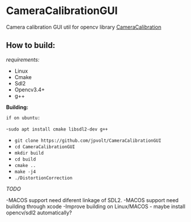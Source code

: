 
# CameraCalibrationGUI

Camera calibration GUI util for opencv library [CameraCalibration](https://github.com/jpvolt/CameraCalibration) 

## **How to build:**
 *requirements:*
 - Linux 
 - Cmake
 - Sdl2
 - Opencv3.4+
 - g++
 
 
 **Building:**

 	if on ubuntu:
 -`sudo apt install cmake libsdl2-dev g++`
 - `git clone https://github.com/jpvolt/CameraCalibrationGUI`
 - `cd CameraCalibrationGUI `
 - `mkdir build`
 - `cd build`
 - `cmake ..`
 - `make -j4`
 - `./DistortionCorrection`


*TODO*

-MACOS support need diferent linkage of SDL2.
-MACOS support need building through xcode
-Improve building on Linux/MACOS - maybe install opencv/sdl2 automatically?
